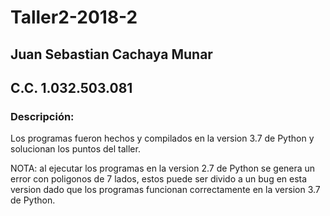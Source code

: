 # Taller2-2018-2

## Juan Sebastian Cachaya Munar
## C.C. 1.032.503.081

### Descripción:

Los programas fueron hechos y compilados en la version 3.7 de Python y solucionan los puntos del taller.

NOTA: al ejecutar los programas en la version 2.7 de Python se genera un error con poligonos de 7 lados, estos puede ser divido a un bug en esta version dado que los programas funcionan correctamente en la version 3.7 de Python. 